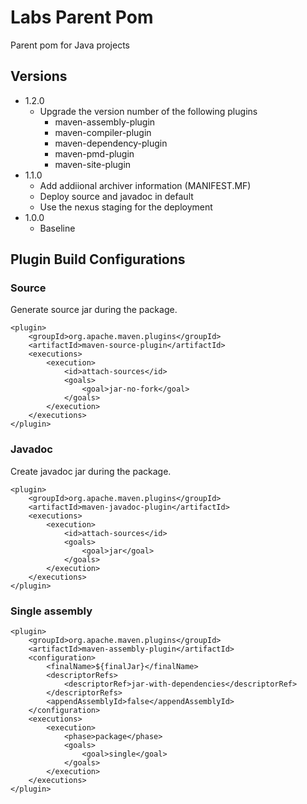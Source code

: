 # Labs Parent Pom

Parent pom for Java projects

## Versions

* 1.2.0
    * Upgrade the version number of the following plugins
        * maven-assembly-plugin
        * maven-compiler-plugin
        * maven-dependency-plugin
        * maven-pmd-plugin
        * maven-site-plugin
* 1.1.0 
    * Add addiional archiver information (MANIFEST.MF)
    * Deploy source and javadoc in default
    * Use the nexus staging for the deployment
* 1.0.0 
    * Baseline

## Plugin Build Configurations

### Source 

Generate source jar during the package.

```
<plugin>
    <groupId>org.apache.maven.plugins</groupId>
    <artifactId>maven-source-plugin</artifactId>
    <executions>
        <execution>
            <id>attach-sources</id>
            <goals>
                <goal>jar-no-fork</goal>
            </goals>
        </execution>
    </executions>
</plugin>
```

### Javadoc

Create javadoc jar during the package.

```
<plugin>
    <groupId>org.apache.maven.plugins</groupId>
    <artifactId>maven-javadoc-plugin</artifactId>
    <executions>
        <execution>
            <id>attach-sources</id>
            <goals>
                <goal>jar</goal>
            </goals>
        </execution>
    </executions>
</plugin>
```

### Single assembly

```
<plugin>
    <groupId>org.apache.maven.plugins</groupId>
    <artifactId>maven-assembly-plugin</artifactId>
    <configuration>
        <finalName>${finalJar}</finalName>
        <descriptorRefs>
            <descriptorRef>jar-with-dependencies</descriptorRef>
        </descriptorRefs>
        <appendAssemblyId>false</appendAssemblyId>
    </configuration>
    <executions>
        <execution>
            <phase>package</phase>
            <goals>
                <goal>single</goal>
            </goals>
        </execution>
    </executions>
</plugin>
```